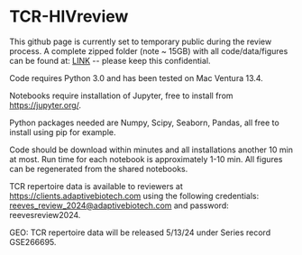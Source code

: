 # TCR-HIVreview
This github page is currently set to temporary public during the review process. A complete zipped folder (note ~ 15GB) with all code/data/figures can be found at: [LINK]([url](https://www.dropbox.com/s/pv0vu0cgg6vaeqx/TCRHIVcode-FORREVIEW.zip?dl=0)) -- please keep this confidential.

Code requires Python 3.0 and has been tested on Mac Ventura 13.4.

Notebooks require installation of Jupyter, free to install from https://jupyter.org/. 

Python packages needed are Numpy, Scipy, Seaborn, Pandas, all free to install using pip for example. 

Code should be download within minutes and all installations another 10 min at most. Run time for each notebook is approximately 1-10 min. All figures can be regenerated from the shared notebooks.

TCR repertoire data is available to reviewers at https://clients.adaptivebiotech.com using the following credentials: reeves_review_2024@adaptivebiotech.com and password: reevesreview2024.

GEO: TCR repertoire data will be released 5/13/24 under Series record GSE266695.
 
